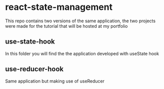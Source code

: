 # react-state-management

This repo contains two versions of the same application, the two projects were made for the tutorial that will be hosted at my portfolio

## use-state-hook

In this folder you will find the the application developed with useState hook

## use-reducer-hook

Same application but making use of useReducer
